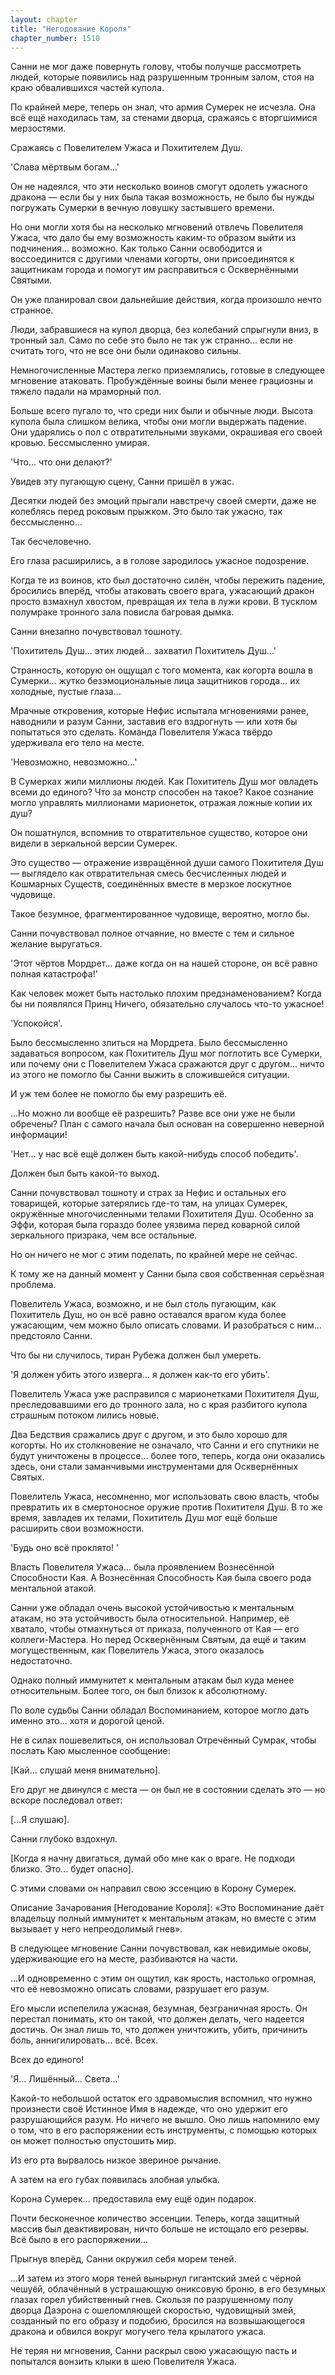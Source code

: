 ```yaml
---
layout: chapter
title: "Негодование Короля"
chapter_number: 1510
---
```




Санни не мог даже повернуть голову, чтобы получше рассмотреть людей, которые появились над разрушенным тронным залом, стоя на краю обвалившихся частей купола.

По крайней мере, теперь он знал, что армия Сумерек не исчезла. Она всё ещё находилась там, за стенами дворца, сражаясь с вторгшимися мерзостями.

Сражаясь с Повелителем Ужаса и Похитителем Душ.

'Слава мёртвым богам...'

Он не надеялся, что эти несколько воинов смогут одолеть ужасного дракона — если бы у них была такая возможность, не было бы нужды погружать Сумерки в вечную ловушку застывшего времени.

Но они могли хотя бы на несколько мгновений отвлечь Повелителя Ужаса, что дало бы ему возможность каким-то образом выйти из подчинения... возможно. Как только Санни освободится и воссоединится с другими членами когорты, они присоединятся к защитникам города и помогут им расправиться с Осквернёнными Святыми.

Он уже планировал свои дальнейшие действия, когда произошло нечто странное.

Люди, забравшиеся на купол дворца, без колебаний спрыгнули вниз, в тронный зал. Само по себе это было не так уж странно... если не считать того, что не все они были одинаково сильны.

Немногочисленные Мастера легко приземлялись, готовые в следующее мгновение атаковать. Пробуждённые воины были менее грациозны и тяжело падали на мраморный пол.

Больше всего пугало то, что среди них были и обычные люди. Высота купола была слишком велика, чтобы они могли выдержать падение. Они ударялись о пол с отвратительными звуками, окрашивая его своей кровью. Бессмысленно умирая.

'Что... что они делают?'

Увидев эту пугающую сцену, Санни пришёл в ужас.

Десятки людей без эмоций прыгали навстречу своей смерти, даже не колеблясь перед роковым прыжком. Это было так ужасно, так бессмысленно...

Так бесчеловечно.

Его глаза расширились, а в голове зародилось ужасное подозрение.

Когда те из воинов, кто был достаточно силён, чтобы пережить падение, бросились вперёд, чтобы атаковать своего врага, ужасающий дракон просто взмахнул хвостом, превращая их тела в лужи крови. В тусклом полумраке тронного зала повисла багровая дымка.

Санни внезапно почувствовал тошноту.

'Похититель Душ... этих людей... захватил Похититель Душ...'

Странность, которую он ощущал с того момента, как когорта вошла в Сумерки... жутко безэмоциональные лица защитников города... их холодные, пустые глаза...

Мрачные откровения, которые Нефис испытала мгновениями ранее, наводнили и разум Санни, заставив его вздрогнуть — или хотя бы попытаться это сделать. Команда Повелителя Ужаса твёрдо удерживала его тело на месте.

'Невозможно, невозможно...'

В Сумерках жили миллионы людей. Как Похититель Душ мог овладеть всеми до единого? Что за монстр способен на такое? Какое сознание могло управлять миллионами марионеток, отражая ложные копии их душ?

Он пошатнулся, вспомнив то отвратительное существо, которое они видели в зеркальной версии Сумерек.

Это существо — отражение извращённой души самого Похитителя Душ — выглядело как отвратительная смесь бесчисленных людей и Кошмарных Существ, соединённых вместе в мерзкое лоскутное чудовище.

Такое безумное, фрагментированное чудовище, вероятно, могло бы.

Санни почувствовал полное отчаяние, но вместе с тем и сильное желание выругаться.

'Этот чёртов Мордрет... даже когда он на нашей стороне, он всё равно полная катастрофа!'

Как человек может быть настолько плохим предзнаменованием? Когда бы ни появлялся Принц Ничего, обязательно случалось что-то ужасное!

'Успокойся'.

Было бессмысленно злиться на Мордрета. Было бессмысленно задаваться вопросом, как Похититель Душ мог поглотить все Сумерки, или почему они с Повелителем Ужаса сражаются друг с другом... ничто из этого не помогло бы Санни выжить в сложившейся ситуации.

И уж тем более не помогло бы ему разрешить её.

...Но можно ли вообще её разрешить? Разве все они уже не были обречены? План с самого начала был основан на совершенно неверной информации!

'Нет... у нас всё ещё должен быть какой-нибудь способ победить'.

Должен был быть какой-то выход.

Санни почувствовал тошноту и страх за Нефис и остальных его товарищей, которые затерялись где-то там, на улицах Сумерек, окружённые многочисленными телами Похитителя Душ. Особенно за Эффи, которая была гораздо более уязвима перед коварной силой зеркального призрака, чем все остальные.

Но он ничего не мог с этим поделать, по крайней мере не сейчас.

К тому же на данный момент у Санни была своя собственная серьёзная проблема.

Повелитель Ужаса, возможно, и не был столь пугающим, как Похититель Душ, но он всё равно оставался врагом куда более ужасающим, чем можно было описать словами. И разобраться с ним... предстояло Санни.

Что бы ни случилось, тиран Рубежа должен был умереть.

'Я должен убить этого изверга... я должен как-то его убить'.

Повелитель Ужаса уже расправился с марионетками Похитителя Душ, преследовавшими его до тронного зала, но с края разбитого купола страшным потоком лились новые.

Два Бедствия сражались друг с другом, и это было хорошо для когорты. Но их столкновение не означало, что Санни и его спутники не будут уничтожены в процессе... более того, теперь, когда они оказались здесь, они стали заманчивыми инструментами для Осквернённых Святых.

Повелитель Ужаса, несомненно, мог использовать свою власть, чтобы превратить их в смертоносное оружие против Похитителя Душ. В то же время, завладев их телами, Похититель Душ мог ещё больше расширить свои возможности.

'Будь оно всё проклято! '

Власть Повелителя Ужаса... была проявлением Вознесённой Способности Кая. А Вознесённая Способность Кая была своего рода ментальной атакой.

Санни уже обладал очень высокой устойчивостью к ментальным атакам, но эта устойчивость была относительной. Например, её хватало, чтобы отмахнуться от приказа, полученного от Кая — его коллеги-Мастера. Но перед Осквернённым Святым, да ещё и таким могущественным, как Повелитель Ужаса, этого оказалось недостаточно.

Однако полный иммунитет к ментальным атакам был куда менее относительным. Более того, он был близок к абсолютному.

По воле судьбы Санни обладал Воспоминанием, которое могло дать именно это... хотя и дорогой ценой.

Не в силах пошевелиться, он использовал Отречённый Сумрак, чтобы послать Каю мысленное сообщение:

[Кай... слушай меня внимательно].

Его друг не двинулся с места — он был не в состоянии сделать это — но вскоре последовал ответ:

[...Я слушаю].

Санни глубоко вздохнул.

[Когда я начну двигаться, думай обо мне как о враге. Не подходи близко. Это... будет опасно].

С этими словами он направил свою эссенцию в Корону Сумерек.

Описание Зачарования [Негодование Короля]: «Это Воспоминание даёт владельцу полный иммунитет к ментальным атакам, но вместе с этим вызывает у него непреодолимый гнев».

В следующее мгновение Санни почувствовал, как невидимые оковы, удерживающие его на месте, разбиваются на части.

...И одновременно с этим он ощутил, как ярость, настолько огромная, что её невозможно описать словами, разрушает его разум.

Его мысли испепелила ужасная, безумная, безграничная ярость. Он перестал понимать, кто он такой, что должен делать, чего надеется достичь. Он знал лишь то, что должен уничтожить, убить, причинить боль, аннигилировать... всё. Всех.

Всех до единого!

'Я... Лишённый... Света...'

Какой-то небольшой остаток его здравомыслия вспомнил, что нужно произнести своё Истинное Имя в надежде, что оно удержит его разрушающийся разум. Но ничего не вышло. Оно лишь напомнило ему о том, что в его распоряжении есть инструменты, с помощью которых он может полностью опустошить мир.

Из его рта вырвалось низкое звериное рычание.

А затем на его губах появилась злобная улыбка.

Корона Сумерек... предоставила ему ещё один подарок.

Почти бесконечное количество эссенции. Теперь, когда защитный массив был деактивирован, ничто больше не истощало его резервы. Всё было в его распоряжении...

Прыгнув вперёд, Санни окружил себя морем теней.

...И затем из этого моря теней вынырнул гигантский змей с чёрной чешуёй, облачённый в устрашающую ониксовую броню, в его безумных глазах горел убийственный гнев. Скользя по разрушенному полу дворца Даэрона с ошеломляющей скоростью, чудовищный змей, созданный по его образу и подобию, бросился на возвышающегося дракона и обвился вокруг могучего тела крылатого ужаса.

Не теряя ни мгновения, Санни раскрыл свою ужасающую пасть и попытался вонзить клыки в шею Повелителя Ужаса.

